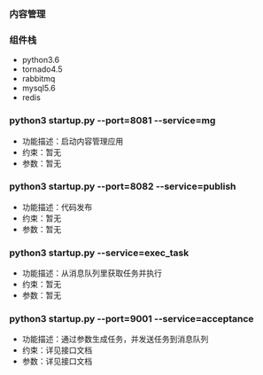 ### 内容管理
### 组件栈
- python3.6
- tornado4.5
- rabbitmq
- mysql5.6
- redis


### python3 startup.py --port=8081  --service=mg
- 功能描述：启动内容管理应用
- 约束：暂无
- 参数：暂无

### python3 startup.py --port=8082  --service=publish
- 功能描述：代码发布
- 约束：暂无
- 参数：暂无

### python3 startup.py --service=exec_task
- 功能描述：从消息队列里获取任务并执行
- 约束：暂无
- 参数：暂无


### python3 startup.py --port=9001  --service=acceptance
- 功能描述：通过参数生成任务，并发送任务到消息队列
- 约束：详见接口文档
- 参数：详见接口文档
